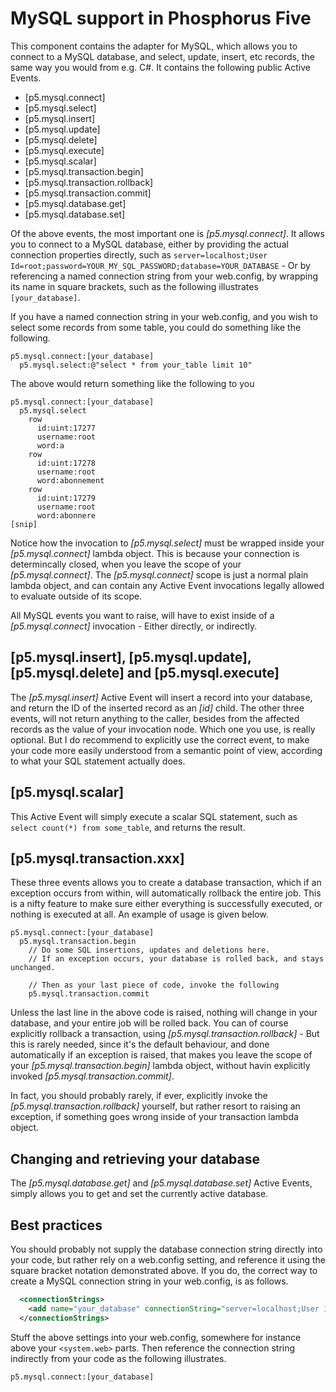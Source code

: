 MySQL support in Phosphorus Five
===============

This component contains the adapter for MySQL, which allows you to connect to a MySQL database, and select, update, insert, etc records,
the same way you would from e.g. C#. It contains the following public Active Events.

* [p5.mysql.connect]
* [p5.mysql.select]
* [p5.mysql.insert]
* [p5.mysql.update]
* [p5.mysql.delete]
* [p5.mysql.execute]
* [p5.mysql.scalar]
* [p5.mysql.transaction.begin]
* [p5.mysql.transaction.rollback]
* [p5.mysql.transaction.commit]
* [p5.mysql.database.get]
* [p5.mysql.database.set]

Of the above events, the most important one is *[p5.mysql.connect]*. It allows you to connect to a MySQL database, either by providing the actual
connection properties directly, such as `server=localhost;User Id=root;password=YOUR_MY_SQL_PASSWORD;database=YOUR_DATABASE` - Or by
referencing a named connection string from your web.config, by wrapping its name in square brackets, such as the following illustrates `[your_database]`.

If you have a named connection string in your web.config, and you wish to select some records from some table, you could do something like the following.

```
p5.mysql.connect:[your_database]
  p5.mysql.select:@"select * from your_table limit 10"
```

The above would return something like the following to you

```
p5.mysql.connect:[your_database]
  p5.mysql.select
    row
      id:uint:17277
      username:root
      word:a
    row
      id:uint:17278
      username:root
      word:abonnement
    row
      id:uint:17279
      username:root
      word:abonnere
[snip]
```

Notice how the invocation to *[p5.mysql.select]* must be wrapped inside your *[p5.mysql.connect]* lambda object. This is because your connection is
determincally closed, when you leave the scope of your *[p5.mysql.connect]*. The *[p5.mysql.connect]* scope is just a normal plain lambda object, and
can contain any Active Event invocations legally allowed to evaluate outside of its scope.

All MySQL events you want to raise, will have to exist inside of a *[p5.mysql.connect]* invocation - Either directly, or indirectly.

## [p5.mysql.insert], [p5.mysql.update], [p5.mysql.delete] and [p5.mysql.execute]

The *[p5.mysql.insert]* Active Event will insert a record into your database, and return the ID of the inserted record as an *[id]* child. The other
three events, will not return anything to the caller, besides from the affected records as the value of your invocation node. Which one you use,
is really optional. But I do recommend to explicitly use the correct event, to make your code more easily understood from a semantic point of view,
according to what your SQL statement actually does.

## [p5.mysql.scalar]

This Active Event will simply execute a scalar SQL statement, such as `select count(*) from some_table`, and returns the result.

## [p5.mysql.transaction.xxx]

These three events allows you to create a database transaction, which if an exception occurs from within, will automatically rollback the entire
job. This is a nifty feature to make sure either everything is successfully executed, or nothing is executed at all. An example of usage is given 
below.

```
p5.mysql.connect:[your_database]
  p5.mysql.transaction.begin
    // Do some SQL insertions, updates and deletions here.
    // If an exception occurs, your database is rolled back, and stays unchanged.

    // Then as your last piece of code, invoke the following
    p5.mysql.transaction.commit
```

Unless the last line in the above code is raised, nothing will change in your database, and your entire job will be rolled back. You can
of course explicitly rollback a transaction, using *[p5.mysql.transaction.rollback]* - But this is rarely needed, since it's the default behaviour,
and done automatically if an exception is raised, that makes you leave the scope of your *[p5.mysql.transaction.begin]* lambda object, without
havin explicitly invoked *[p5.mysql.transaction.commit]*.

In fact, you should probably rarely, if ever, explicitly invoke the *[p5.mysql.transaction.rollback]* yourself, but rather resort to raising
an exception, if something goes wrong inside of your transaction lambda object.

## Changing and retrieving your database

The *[p5.mysql.database.get]* and *[p5.mysql.database.set]* Active Events, simply allows you to get and set the currently active database.

## Best practices

You should probably not supply the database connection string directly into your code, but rather rely on a web.config setting, and reference it
using the square bracket notation demonstrated above. If you do, the correct way to create a MySQL connection string in your web.config, is as follows.

```xml
  <connectionStrings>
    <add name="your_database" connectionString="server=localhost;User Id=root;password=YOUR_PASSWORD;database=YOUR_DATABASE" providerName="MySql.Data.MySqlClient" />
  </connectionStrings>
```

Stuff the above settings into your web.config, somewhere for instance above your `<system.web>` parts. Then reference the connection string indirectly
from your code as the following illustrates.

```
p5.mysql.connect:[your_database]
```


